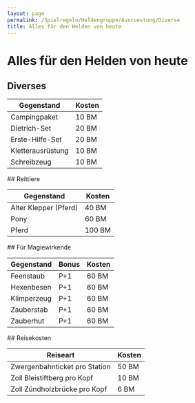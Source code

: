 ```yaml
---
layout: page
permalink: /Spielregeln/Heldengruppe/Ausruestung/Diverse
title: Alles für den Helden von heute
---
```


# Alles für den Helden von heute

## Diverses

<table>
<thead>
<tr><th>Gegenstand</th><th>Kosten</th></tr>
</thead>
<tbody>
<tr><td>Campingpaket</td><td>10 BM</td></tr>
<tr><td>Dietrich-Set</td><td>20 BM</td></tr>
<tr><td>Erste-Hilfe-Set</td><td>20 BM</td></tr>
<tr><td>Kletterausrüstung</td><td>10 BM</td></tr>
<tr><td>Schreibzeug</td><td>10 BM</td></tr>
</tbody>
</table>
## Reittiere

<table>
<thead>
<tr><th>Gegenstand</th><th>Kosten</th></tr>
</thead>
<tbody>
<tr><td>Alter Klepper (Pferd)</td><td>40 BM</td></tr>
<tr><td>Pony</td><td>60 BM</td></tr>
<tr><td>Pferd</td><td>100 BM</td></tr>
</tbody>
</table>
## Für Magiewirkende

<table>
<thead>
<tr><th>Gegenstand</th><th>Bonus</th><th>Kosten</th></tr>
</thead>
<tbody>
<tr><td>Feenstaub</td><td>P+1</td><td>60 BM</td></tr>
<tr><td>Hexenbesen</td><td>P+1</td><td>60 BM</td></tr>
<tr><td>Klimperzeug</td><td>P+1</td><td>60 BM</td></tr>
<tr><td>Zauberstab</td><td>P+1</td><td>60 BM</td></tr>
<tr><td>Zauberhut</td><td>P+1</td><td>60 BM</td></tr>
</tbody>
</table>
## Reisekosten

<table>
<thead>
<tr><th>Reiseart</th><th>Kosten</th></tr>
</thead>
<tbody>
<tr><td>Zwergenbahnticket pro Station</td><td>50 BM</td></tr>
<tr><td>Zoll Bleistiftberg pro Kopf</td><td>10 BM</td></tr>
<tr><td>Zoll Zündholzbrücke pro Kopf</td><td>6 BM</td></tr>
</tbody>
</table>

